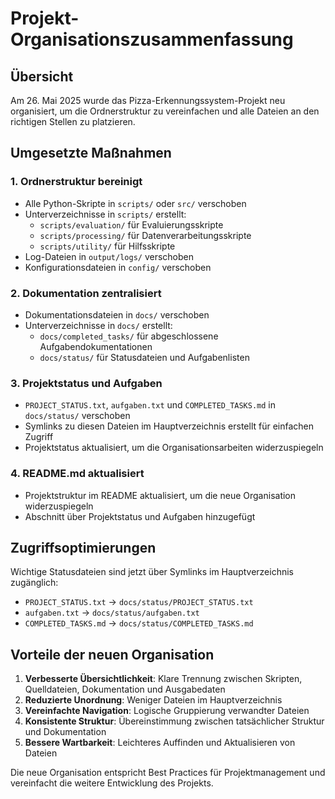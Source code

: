 # Projekt-Organisationszusammenfassung

## Übersicht

Am 26. Mai 2025 wurde das Pizza-Erkennungssystem-Projekt neu organisiert, um die Ordnerstruktur zu vereinfachen und alle Dateien an den richtigen Stellen zu platzieren.

## Umgesetzte Maßnahmen

### 1. Ordnerstruktur bereinigt
- Alle Python-Skripte in `scripts/` oder `src/` verschoben
- Unterverzeichnisse in `scripts/` erstellt:
  - `scripts/evaluation/` für Evaluierungsskripte
  - `scripts/processing/` für Datenverarbeitungsskripte
  - `scripts/utility/` für Hilfsskripte
- Log-Dateien in `output/logs/` verschoben
- Konfigurationsdateien in `config/` verschoben

### 2. Dokumentation zentralisiert
- Dokumentationsdateien in `docs/` verschoben
- Unterverzeichnisse in `docs/` erstellt:
  - `docs/completed_tasks/` für abgeschlossene Aufgabendokumentationen
  - `docs/status/` für Statusdateien und Aufgabenlisten

### 3. Projektstatus und Aufgaben
- `PROJECT_STATUS.txt`, `aufgaben.txt` und `COMPLETED_TASKS.md` in `docs/status/` verschoben
- Symlinks zu diesen Dateien im Hauptverzeichnis erstellt für einfachen Zugriff
- Projektstatus aktualisiert, um die Organisationsarbeiten widerzuspiegeln

### 4. README.md aktualisiert
- Projektstruktur im README aktualisiert, um die neue Organisation widerzuspiegeln
- Abschnitt über Projektstatus und Aufgaben hinzugefügt

## Zugriffsoptimierungen

Wichtige Statusdateien sind jetzt über Symlinks im Hauptverzeichnis zugänglich:
- `PROJECT_STATUS.txt` → `docs/status/PROJECT_STATUS.txt`
- `aufgaben.txt` → `docs/status/aufgaben.txt`
- `COMPLETED_TASKS.md` → `docs/status/COMPLETED_TASKS.md`

## Vorteile der neuen Organisation

1. **Verbesserte Übersichtlichkeit**: Klare Trennung zwischen Skripten, Quelldateien, Dokumentation und Ausgabedaten
2. **Reduzierte Unordnung**: Weniger Dateien im Hauptverzeichnis
3. **Vereinfachte Navigation**: Logische Gruppierung verwandter Dateien
4. **Konsistente Struktur**: Übereinstimmung zwischen tatsächlicher Struktur und Dokumentation
5. **Bessere Wartbarkeit**: Leichteres Auffinden und Aktualisieren von Dateien

Die neue Organisation entspricht Best Practices für Projektmanagement und vereinfacht die weitere Entwicklung des Projekts.
